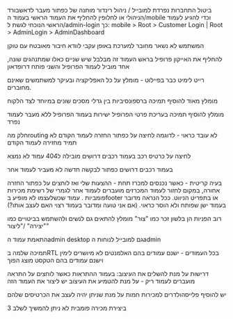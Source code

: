 ביטול התחברות נפרדת למובייל / ניהול 
רינדור מותנה של כפתור מעבר לדאשבורד הניהולי
או לחלופין להחליף את העמוד הראשי בעמוד ה/mobile וכדי להגיע לעמוד הראשי הנוכחי לגשת ל/admin-login 
כך: mobile > Root > Customer Login | Root > AdminLogin > AdminDashboard

המשתמש לא נשאר מחובר למערכת באופן עקבי לוודא חיבור מאובטח עם טוקן

להחליף את האייקון פרופיל בראש העמוד זה מבלבל שיש שניים כאלו שמתנהגים שונה, אחד מוביל לעמוד הפרופיל והשני פותח דרופדאון

רייט לימיט כבר בפיילוט - מומלץ על כל האפליקציה ובעיקר למשתמשים שאינם מחוברים.

מומלץ מאוד להוסיף תמיכה ברספונסיביות בין גדלי מסכים שונים במיוחד לצד הלקוח

מומלץ להוסיף תמיכה בעריכת פרטי הפרופיל ישירות בעמוד הפרופיל ללא מעבר לעמוד נפרד

חלק מהrouting לא עובד כראוי - לדוגמה לחיצה על כפתור החזרה לעמוד הקודם לא תמיד מחזירה לעמוד הקודם

לחיצה על כרטיס רכב  בעמוד רכבים דרושים מובילה ל404 עמוד לא נמצא

בעמוד רכבים דרושים כפתור לבקשה חדשה לא מעביר לעמוד אחר

בעיה קריטית - כאשר נכנסים למכרז תחת - ההצעות שלי ואז לוחצים על כפתור החזרה אחורה, במקום לחזור לעמוד המכרזים מועברים לעמוד אחר לגמרי של רשימת מכירות פומביות . עמוד שכשלעצמו לא מופיע בfooter או בתפריט הניווט. ככל הנראה מדובר בעמוד ישן שפותח ולא הוסר כראוי. (אם אני טועה ומדובר בעמוד רצוי האם לעצב אותו?)

רוב הפניות הן בלשון זכר כמו "צור" מומלץ להתאים גם לנשים ולהשתמש בביטויים כמו "יצירה" /"ליצור"

התאמת עמוד הadmin desktop גם למובייל לנוחות הadmin 

תמיכה שלמה בRTL בכל העמודים - ישנם עמודים בהם האלמנטים לא מיושרים לימין וישנם עמודים בהם הטקסט מוצג הפוך

דרישות על מנת להשלים את העיצוב:
בעמוד ההתראות כאשר לוחצים על התראה מועברים לעמוד ריק - על מנת להטמיע את העיצוב יש ליצור את העמוד הזה

יש להוסיף פלייסהולדרים למכירות חמות על מנת שניתן יהיה לעצב את הכרטיסים שלהם

ביצירת מכירה פומבית לא ניתן להמשיך לשלב 3 